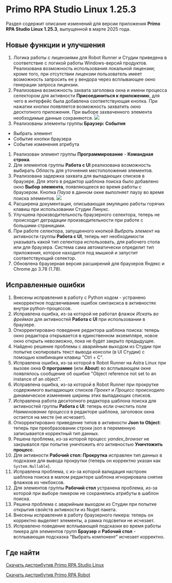 # Primo RPA Studio Linux 1.25.3

Раздел содержит описание изменений для версии приложения **Primo RPA Studio Linux 1.25.3**, выпущенной в марте 2025 года. 


## Новые функции и улучшения
1. Логика работы с лицензиями для Robot Runner и Студии приведена в соответствие с логикой работы Windows-версий продуктов. Реализована возможность использования локальной лицензии; кроме того, при отсутствии лицензии пользователь имеет возможность запросить ее у вендора через всплывающее окно генерации запроса лицензии.
1. Реализована возможность захвата заголовка окна и имени процесса селектором для активности **Присоединиться к приложению**, для чего в интерфейс была добавлена соответствующая кнопка. При нажатии кнопки появляется возможность захватить окно десктопного приложения. При выборе захваченного элемента необходимые данные сохраняются.
  ![](../../../.gitbook/assets1/studio-linux/release-notes/release-notes-linux-1253.PNG)
1. Реализованы элементы группы **Браузер: События**
  * Выбрать элемент
  * Событие кнопки браузера
  * Событие изменения атрибута
1. Реализован элемент группы **Программирование** - **Командная строка**.
1. Для элементов группы **Работа с UI** реализована возможность выбирать *Область* для уточнения местоположения элементов.
1. Реализована задержка захвата для выпадающих списков в браузере. Для этого в редактор шаблона поиска было добавлено окно **Выбор элемента**, появляющееся во время работы с браузером. Кнопка *Пауза* в данном окне выполняет паузу во время поиска элементов.
  ![](../../resources/process/searchpatterns/select-element-window.png)
1. Расширена документация, описывающая эмуляцию работы горячих клавиш при использовании Студии Линукс.
1. Улучшена производительность браузерного селектора, теперь не происходит деградации производительности при работе с большими страницами.
1. При работе селектора, запущенного кнопкой *Выбрать элемент* на активности группы **Работа с UI**, теперь нет необходимости указывать какой тип селектора использовать, для рабочего стола или для браузера. Система сама автоматически определит тип приложения, которое находится под мышкой и запустит соответствующий селектор.  
1. Обновлена  браузерная версия расширений для браузеров Яндекс и Chrome до 3.78 (1.78).  





## Исправленные ошибки 

1. Внесены исправления в работу с Python кодом - устранено некорректное подсвечивание ошибок синтаксиса в активностях внутри python-процессов.
1. Исправлена ошибка, из-за которой не работал флажок *Искать во фреймах* для активностей **Работа с UI** при использовании в браузере.
1. Откорректировано поведение редактора шаблона поиска: теперь окно редактора открывается в единственном экземпляре, новое окно открыть невозможно, пока не будет закрыто предыдущее. 
1. Найдено решение проблемы с аварийным выходом из Студии при попытке скопировать текст вывода консоли (в UI Студии) с помощью комбинации клавиш "Ctrl + C".
1. Исправлена ошибка, из-за которой в Robot Runner на Astra Linux при вызове окна **О программе** (или **About**) во всплывающем окне появлялось сообщение об ошибке "Object reference not set to an instance of an object".
1. Исправлена ошибка, из-за которой в Robot Runner при прокрутке содержимого выпадающих списков *Проект* и *Процесс* происходило динамическое изменение ширины этих выпадающих списков.
1. Исправлена работа десктопного редактора шаблона поиска для активностей группы **Работа с UI**: теперь если очистить поле *Наименование процесса* в редакторе шаблона, заголовок окна остается на месте (не исчезает).
1. Откорректировано приведение типов в активности **Json to Object**: теперь при преобразовании строки json в переменную записывается корректный тип данных.
1. Решена проблема, из-за которой процесс *yandex_browser* не закрывался при попытке уничтожить его активностью **Уничтожить процесс**. 
1. Для активности **Рабочий стол: Прокрутка** исправлен тип данных в подсказке для вывода прокрутки (теперь он корректно указан как `System.Nullable`).
1. Исправлена проблема, с из-за которой валидация настроек шаблона поиска в малом редакторе шаблона игнорировала снятие флажков из чекбоксов.
1. Для элементов группы **Рабочий стол** устранена проблема, из-за которой при выборе пикером не сохранялись атрибуты в шаблон поиска.
1. Решена проблема с аварийным выходом из Студии при попытке открытия свойств активности из Nuget пакета.
1. Внесены исправления в работу браузерного пикера: теперь он корректно выделяет элементы, а рамка подсветки не исчезает.
1. Исправлено поведение всплывающей подсказки во время работы пикера для элементов групп **Браузер** и **Рабочий стол** - всплывающая подсказка "Выбрать компонент" исчезает корректно.





## Где найти 

[Скачать дистрибутив Primo RPA Studio Linux](https://disk.primo-rpa.ru/index.php/s/t9BHBjR6PP06Yax?path=%2FRelease%2FStudio)

[Скачать дистрибутив Primo RPA Robot](https://disk.primo-rpa.ru/index.php/s/t9BHBjR6PP06Yax?path=%2FRelease%2FRobot)

